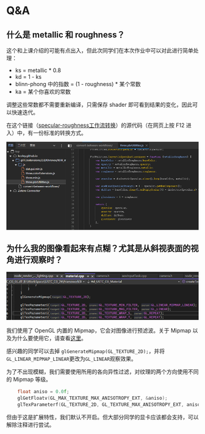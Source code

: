 # Q&A
## 什么是 metallic 和 roughness？

这个和上课介绍的可能有点出入，但此次同学们在本次作业中可以对此进行简单处理：

- ks = metallic * 0.8
- kd = 1 - ks
- blinn-phong 中的指数 = (1 - roughness) * 某个常数
- ka = 某个你喜欢的常数

调整这些常数都不需要重新编译，只需保存 shader 即可看到结果的变化，因此可以快速迭代。

在这个链接（[specular-roughness工作流转换](https://kcoley.github.io/glTF/extensions/2.0/Khronos/KHR_materials_pbrSpecularGlossiness/examples/convert-between-workflows/)）的源代码（在网页上按 F12 进入）中，有一份标准的转换方式。

![alt text](image-7.png)


## 为什么我的图像看起来有点糊？尤其是从斜视表面的视角进行观察时？
![alt text](image-6.png)

我们使用了 OpenGL 内置的 Mipmap，它会对图像进行预滤波。关于 Mipmap 以及为什么要使用它，请查看[这里](https://learnopengl-cn.github.io/01%20Getting%20started/06%20Textures/)。

感兴趣的同学可以去掉 `glGenerateMipmap(GL_TEXTURE_2D);`，并将`GL_LINEAR_MIPMAP_LINEAR`更改为`GL_LINEAR`观察效果。

为了不出现模糊，我们需要使用所用的各向异性过滤，对纹理的两个方向使用不同的 Mipmap 等级。

```C++
    float aniso = 0.0f;
    glGetFloatv(GL_MAX_TEXTURE_MAX_ANISOTROPY_EXT, &aniso);
    glTexParameterf(GL_TEXTURE_2D, GL_TEXTURE_MAX_ANISOTROPY_EXT, aniso);
```

但由于这是扩展特性，我们默认不开启。但大部分同学的显卡应该都会支持，可以解除注释进行尝试。